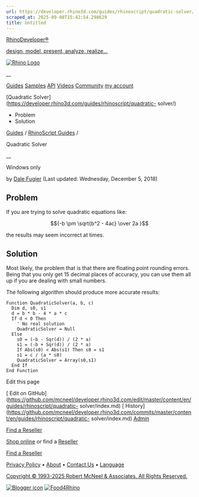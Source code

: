 ```yaml
---
url: https://developer.rhino3d.com/guides/rhinoscript/quadratic-solver/
scraped_at: 2025-09-08T15:42:54.298629
title: Untitled
---
```


[RhinoDeveloper®](/)

[design, model, present, analyze, realize...](/)

[![Rhino Logo](https://developer.rhino3d.com/images/rhinodevlogo.png)](/)

__

[Guides](https://developer.rhino3d.com/guides)
[Samples](https://developer.rhino3d.com/samples)
[API](https://developer.rhino3d.com/api)
[Videos](https://developer.rhino3d.com/videos)
[Community](https://discourse.mcneel.com/c/rhino-developer) [my account
](https://www.rhino3d.com/my-account/ "Manage your account, licenses, and
teams")

[Quadratic Solver](https://developer.rhino3d.com/guides/rhinoscript/quadratic-
solver/)

  * Problem
  * Solution

[Guides](https://developer.rhino3d.com/en/guides/) / [RhinoScript
Guides](https://developer.rhino3d.com/en/guides/rhinoscript/) /

Quadratic Solver

__

Windows only

by [Dale Fugier](https://discourse.mcneel.com/u/dale/) (Last updated:
Wednesday, December 5, 2018)

## Problem

If you are trying to solve quadratic equations like:

$${-b \pm \sqrt{b^2 - 4ac} \over 2a }$$

the results may seem incorrect at times.

## Solution

Most likely, the problem that is that there are floating point rounding
errors. Being that you only get 15 decimal places of accuracy, you can use
them all up if you are dealing with small numbers.

The following algorithm should produce more accurate results:

    
    
    Function QuadraticSolver(a, b, c)
      Dim d, s0, s1
      d = b * b - 4 * a * c
      If d < 0 Then
        ' No real solution
        QuadraticSolver = Null
      Else
        s0 = (-b - Sqr(d)) / (2 * a)
        s1 = (-b + Sqr(d)) / (2 * a)
        If Abs(s0) < Abs(s1) Then s0 = s1
        s1 = c / (a * s0)
        QuadraticSolver = Array(s0,s1)
      End If
    End Function
    

Edit this page

[ Edit on
GitHub](https://github.com/mcneel/developer.rhino3d.com/edit/master/content/en/guides/rhinoscript/quadratic-
solver/index.md) [
History](https://github.com/mcneel/developer.rhino3d.com/commits/master/content/en/guides/rhinoscript/quadratic-
solver/index.md) [ Admin](https://developer.rhino3d.com/admin)

[Find a Reseller](https://www.rhino3d.com/sales)

[Shop online](https://www.rhino3d.com/store) or find a
[Reseller](https://www.rhino3d.com/sales)

[Find a Reseller](https://www.rhino3d.com/sales)

[Privacy Policy](https://www.rhino3d.com/privacy) •
[About](https://www.rhino3d.com/mcneel/about) • [Contact
Us](https://www.rhino3d.com/mcneel/contact) • [
Language](https://www.rhino3d.com/language "Change to a different region or
language")

[Copyright © 1993-2025 Robert McNeel & Associates. All Rights
Reserved.](https://www.rhino3d.com/mcneel/about)

[](https://www.facebook.com/McNeelRhinoceros/)
[](https://twitter.com/bobmcneel) [](https://www.linkedin.com/groups/75313/)
[](https://www.youtube.com/user/RhinoGuide/videos) [](https://vimeo.com/rhino)
[![Blogger
icon](https://developer.rhino3d.com/images/blogger.svg)](http://blog.rhino3d.com/)
[![Food4Rhino](https://developer.rhino3d.com/images/f4r_icon_01.svg)](https://www.food4rhino.com)

